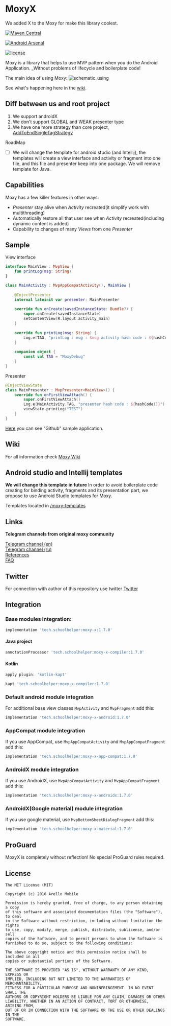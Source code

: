 # MoxyX
We added X to the Moxy for make this library coolest.

[![Maven Central](https://img.shields.io/maven-central/v/tech.schoolhelper/moxy-x.svg?label=Maven%20Central)](https://search.maven.org/search?q=g:%22tech.schoolhelper%22%20AND%20a:%22moxy-x%22)

[![Android Arsenal](https://img.shields.io/badge/Android%20Arsenal-MoxyX-blue.svg?style=flat)](https://android-arsenal.com/details/1/7547)

[![license](https://img.shields.io/github/license/mashape/apistatus.svg)](https://opensource.org/licenses/MIT)

Moxy is a library that helps to use MVP pattern when you do the Android Application. _Without problems of lifecycle and boilerplate code!

The main idea of using Moxy:
![schematic_using](https://habrastorage.org/files/a2e/b51/8b4/a2eb518b465a4df9b47e68794519270d.gif)

See what's happening here in the [wiki](https://github.com/Arello-Mobile/Moxy/wiki).

## Diff between us and root project
1. We support androidX
2. We don't support GLOBAL and WEAK presenter type
3. We have one more strategy than core project, [AddToEndSingleTagStrategy](https://github.com/jordan1997/Moxy/blob/master/moxy/src/main/java/com/arellomobile/mvp/viewstate/strategy/AddToEndSingleTagStrategy.java)

RoadMap
- [ ] We will change the template for android studio (and Intellij), the templates will create a view interface and activity or fragment into one file, and this file and presenter keep into one package. We will remove template for Java.

## Capabilities

Moxy has a few killer features in other ways:
- _Presenter_ stay alive when _Activity_ recreated(it simplify work with multithreading)
- Automatically restore all that user see when _Activity_ recreated(including dynamic content is added)
- Capability to changes of many _Views_ from one _Presenter_

## Sample

View interface
```kotlin
interface MainView : MvpView {
	fun printLog(msg: String)
}

class MainActivity : MvpAppCompatActivity(), MainView {
	
	@InjectPresenter
	internal lateinit var presenter: MainPresenter
	
	override fun onCreate(savedInstanceState: Bundle?) {
		super.onCreate(savedInstanceState)
		setContentView(R.layout.activity_main)
	}
	
	override fun printLog(msg: String) {
		Log.e(TAG, "printLog : msg : $msg activity hash code : ${hashCode()}")
	}
	
	companion object {
		const val TAG = "MoxyDebug"
	}
}
```
Presenter
```kotlin
@InjectViewState
class MainPresenter : MvpPresenter<MainView>() {
	override fun onFirstViewAttach() {
		super.onFirstViewAttach()
		Log.e(MainActivity.TAG, "presenter hash code : ${hashCode()}")
		viewState.printLog("TEST")
	}
}
```

[Here](https://github.com/jordan1997/Moxy/tree/develop/sample-github) you can see "Github" sample application.

## Wiki
For all information check [Moxy Wiki](https://github.com/Arello-Mobile/Moxy/wiki)

## Android studio and Intellij templates 
**We will change this template in future**
In order to avoid boilerplate code creating for binding activity, fragments and its presentation part, we propose to use Android Studio templates for Moxy.

Templates located in [/moxy-templates](https://github.com/jordan1997/Moxy/tree/develop/moxy-templates)

## Links
**Telegram channels from original moxy community**

[Telegram channel (en)](https://telegram.me/moxy_mvp_library)<br />
[Telegram channel (ru)](https://telegram.me/moxy_ru)<br />
[References](https://github.com/Arello-Mobile/Moxy/wiki#references)<br />
[FAQ](https://github.com/Arello-Mobile/Moxy/wiki/FAQ)

## Twitter
For connection with author of this repository use twitter
[Twitter](https://twitter.com/jordan29041997)

## Integration
### Base modules integration: 
```groovy
implementation 'tech.schoolhelper:moxy-x:1.7.0'
```
#### Java project
```groovy
annotationProcessor 'tech.schoolhelper:moxy-x-compiler:1.7.0'
```
#### Kotlin
```groovy
apply plugin: 'kotlin-kapt'
```
```groovy
kapt 'tech.schoolhelper:moxy-x-compiler:1.7.0'
```
### Default android module integration
For additional base view classes `MvpActivity` and `MvpFragment` add this:
```groovy
implementation 'tech.schoolhelper:moxy-x-android:1.7.0'
```
### AppCompat module integration
If you use AppCompat, use `MvpAppCompatActivity` and `MvpAppCompatFragment` add this:
```groovy
implementation 'tech.schoolhelper:moxy-x-app-compat:1.7.0'
```
### AndroidX module integration
If you use AndroidX, use `MvpAppCompatActivity` and `MvpAppCompatFragment` add this:
```groovy
implementation 'tech.schoolhelper:moxy-x-androidx:1.7.0'
```
### AndroidX(Google material) module integration
If you use google material, use `MvpBottomSheetDialogFragment` add this:
```groovy
implementation 'tech.schoolhelper:moxy-x-material:1.7.0'
```

## ProGuard
MoxyX is completely without reflection! No special ProGuard rules required.

## License
```
The MIT License (MIT)

Copyright (c) 2016 Arello Mobile

Permission is hereby granted, free of charge, to any person obtaining a copy
of this software and associated documentation files (the "Software"), to deal
in the Software without restriction, including without limitation the rights
to use, copy, modify, merge, publish, distribute, sublicense, and/or sell
copies of the Software, and to permit persons to whom the Software is
furnished to do so, subject to the following conditions:

The above copyright notice and this permission notice shall be included in all
copies or substantial portions of the Software.

THE SOFTWARE IS PROVIDED "AS IS", WITHOUT WARRANTY OF ANY KIND, EXPRESS OR
IMPLIED, INCLUDING BUT NOT LIMITED TO THE WARRANTIES OF MERCHANTABILITY,
FITNESS FOR A PARTICULAR PURPOSE AND NONINFRINGEMENT. IN NO EVENT SHALL THE
AUTHORS OR COPYRIGHT HOLDERS BE LIABLE FOR ANY CLAIM, DAMAGES OR OTHER
LIABILITY, WHETHER IN AN ACTION OF CONTRACT, TORT OR OTHERWISE, ARISING FROM,
OUT OF OR IN CONNECTION WITH THE SOFTWARE OR THE USE OR OTHER DEALINGS IN THE
SOFTWARE.
```
